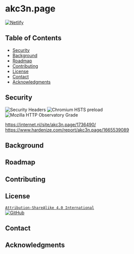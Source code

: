 # akc3n.page

[![Netlify](https://img.shields.io/netlify/63449910-c901-4877-970c-ae0439437e83?style=flat-square)](https://app.netlify.com/sites/akc3n-page/deploys)

## Table of Contents

- [Security](#security)
- [Background](#background)
- [Roadmap](#roadmap)
- [Contributing](#contributing)
- [License](#license)
- [Contact](#contact)
- [Acknowledgments](#acknowledgments)

## Security
![Security Headers](https://img.shields.io/security-headers?style=flat-square&url=https%3A%2F%2Fakc3n.page) ![Chromium HSTS preload](https://img.shields.io/hsts/preload/akc3n.page?style=flat-square) ![Mozilla HTTP Observatory Grade](https://img.shields.io/mozilla-observatory/grade-score/akc3n.page?publish&style=flat-square)  

https://internet.nl/site/akc3n.page/1736490/   
https://www.hardenize.com/report/akc3n.page/1665539089

## Background

## Roadmap

## Contributing

## License

[`Attribution-ShareAlike 4.0 International`](LICENSE)   
[![GitHub](https://img.shields.io/github/license/akc3n/akc3n.page?style=flat-square)](https://creativecommons.org/licenses/by-sa/4.0/)

## Contact

## Acknowledgments 
